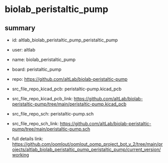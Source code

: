 # biolab_peristaltic_pump
 
## summary 
* id: altlab_biolab_peristaltic_pump_peristaltic_pump
* user: altlab
* name: biolab_peristaltic_pump
* board: peristaltic_pump
* repo: https://github.com/altLab/biolab-peristaltic-pump
* src_file_repo_kicad_pcb: peristaltic-pump.kicad_pcb
* src_file_repo_kicad_pcb_link: https://github.com/altLab/biolab-peristaltic-pump/tree/main/peristaltic-pump.kicad_pcb


* src_file_repo_sch: peristaltic-pump.sch
* src_file_repo_sch_link: https://github.com/altLab/biolab-peristaltic-pump/tree/main/peristaltic-pump.sch
* full details link: https://github.com/oomlout/oomlout_oomp_project_bot_v_2/tree/main/projects/altlab_biolab_peristaltic_pump_peristaltic_pump/current_version/working  






